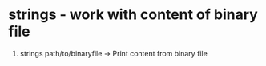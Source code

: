 # strings - work with content of binary file

1. strings path/to/binaryfile
   → Print content from binary file
